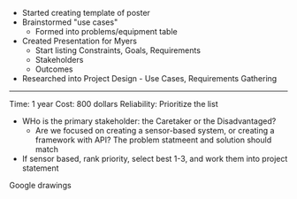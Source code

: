 * Started creating template of poster
* Brainstormed "use cases"
  * Formed into problems/equipment table
* Created Presentation for Myers
  * Start listing Constraints, Goals, Requirements
  * Stakeholders
  * Outcomes
* Researched into Project Design - Use Cases, Requirements Gathering

----

Time: 1 year
Cost: 800 dollars
Reliability: 
Prioritize the list

* WHo is the primary stakeholder: the Caretaker or the Disadvantaged?
  * Are we focused on creating a sensor-based system, or creating a framework with API? The problem statmeent and solution should match
* If sensor based, rank priority, select best 1-3, and work them into project statement

Google drawings